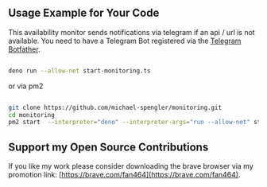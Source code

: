 
## Usage Example for Your Code

This availability monitor sends notifications via telegram if an api / url is not available. You need to have a Telegram Bot registered via the [Telegram Botfather](https://t.me/BotFather).


```sh

deno run --allow-net start-monitoring.ts

```

or via pm2

```sh

git clone https://github.com/michael-spengler/monitoring.git
cd monitoring
pm2 start  --interpreter="deno" --interpreter-args="run --allow-net" start-monitoring.ts

```

## Support my Open Source Contributions  

If you like my work please consider downloading the brave browser via my promotion link: [https://brave.com/fan464](https://brave.com/fan464).  

![![](https://brave.com/)](https://brave.com/wp-content/uploads/2019/01/logotype-full-color.svg)
